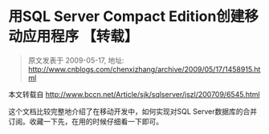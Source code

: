 # 用SQL Server Compact Edition创建移动应用程序 【转载】 
> 原文发表于 2009-05-17, 地址: http://www.cnblogs.com/chenxizhang/archive/2009/05/17/1458915.html 


本文转载自 <http://www.bccn.net/Article/sjk/sqlserver/jszl/200709/6545.html>

 这个文档比较完整地介绍了在移动开发中，如何实现对SQL Server数据库的合并订阅。收藏一下先，在用的时候仔细看一下即可。


